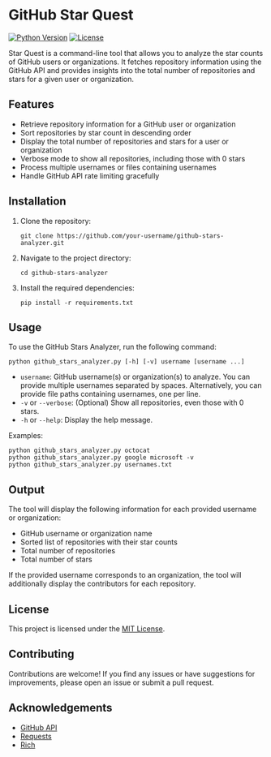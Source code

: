 # GitHub Star Quest

[![Python Version](https://img.shields.io/badge/python-3.6%2B-blue)](https://www.python.org/downloads/)
[![License](https://img.shields.io/badge/license-MIT-green)](https://opensource.org/licenses/MIT)

Star Quest is a command-line tool that allows you to analyze the star counts of GitHub users or organizations. It fetches repository information using the GitHub API and provides insights into the total number of repositories and stars for a given user or organization.

## Features

- Retrieve repository information for a GitHub user or organization
- Sort repositories by star count in descending order
- Display the total number of repositories and stars for a user or organization
- Verbose mode to show all repositories, including those with 0 stars
- Process multiple usernames or files containing usernames
- Handle GitHub API rate limiting gracefully

## Installation

1. Clone the repository:
   ```
   git clone https://github.com/your-username/github-stars-analyzer.git
   ```

2. Navigate to the project directory:
   ```
   cd github-stars-analyzer
   ```

3. Install the required dependencies:
   ```
   pip install -r requirements.txt
   ```

## Usage

To use the GitHub Stars Analyzer, run the following command:

```
python github_stars_analyzer.py [-h] [-v] username [username ...]
```

- `username`: GitHub username(s) or organization(s) to analyze. You can provide multiple usernames separated by spaces. Alternatively, you can provide file paths containing usernames, one per line.
- `-v` or `--verbose`: (Optional) Show all repositories, even those with 0 stars.
- `-h` or `--help`: Display the help message.

Examples:
```
python github_stars_analyzer.py octocat
python github_stars_analyzer.py google microsoft -v
python github_stars_analyzer.py usernames.txt
```

## Output

The tool will display the following information for each provided username or organization:

- GitHub username or organization name
- Sorted list of repositories with their star counts
- Total number of repositories
- Total number of stars

If the provided username corresponds to an organization, the tool will additionally display the contributors for each repository.

## License

This project is licensed under the [MIT License](https://opensource.org/licenses/MIT).

## Contributing

Contributions are welcome! If you find any issues or have suggestions for improvements, please open an issue or submit a pull request.

## Acknowledgements

- [GitHub API](https://docs.github.com/en/rest)
- [Requests](https://requests.readthedocs.io/)
- [Rich](https://rich.readthedocs.io/)

